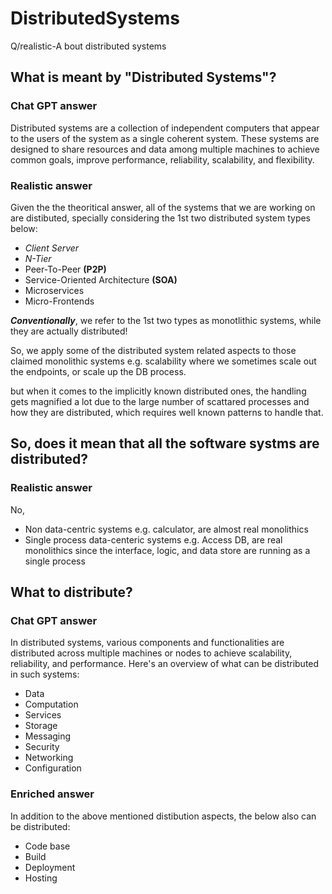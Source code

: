 # DistributedSystems

Q/realistic-A bout distributed systems

## What is meant by "Distributed Systems"? 

### Chat GPT answer

Distributed systems are a collection of independent computers that appear to the users of the system as a single coherent system. These systems are designed to share resources and data among multiple machines to achieve common goals, improve performance, reliability, scalability, and flexibility.

### Realistic answer

Given the the theoritical answer, all of the systems that we are working on are distibuted, specially considering the 1st two distributed system types below:
- _Client Server_
- _N-Tier_
- Peer-To-Peer **(P2P)**
- Service-Oriented Architecture **(SOA)**
- Microservices
- Micro-Frontends

**_Conventionally_**, we refer to the 1st two types as monotlithic systems, while they are actually distributed!

So, we apply some of the distributed system related aspects to those claimed monolithic systems e.g. scalability where we sometimes scale out the endpoints, or scale up the DB process.

but when it comes to the implicitly known distributed ones, the handling gets magnified a lot due to the large number of scattared processes and how they are distributed, which requires well known  patterns to handle that.

## So, does it mean that all the software systms are distributed?

### Realistic answer

No,
- Non data-centric systems e.g. calculator, are almost real monolithics
- Single process data-centeric systems e.g. Access DB, are real monolithics since the interface, logic, and data store are running as a single process

## What to distribute?

### Chat GPT answer

In distributed systems, various components and functionalities are distributed across multiple machines or nodes to achieve scalability, reliability, and performance. Here's an overview of what can be distributed in such systems:
- Data
- Computation
- Services
- Storage
- Messaging
- Security
- Networking
- Configuration

### Enriched answer

In addition to the above mentioned distibution aspects, the below also can be distributed: 

- Code base
- Build
- Deployment
- Hosting
